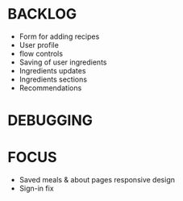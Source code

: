# BACKLOG

* Form for adding recipes
* User profile
* flow controls
* Saving of user ingredients
* Ingredients updates
* Ingredients sections
* Recommendations

# DEBUGGING


# FOCUS

* Saved meals & about pages responsive design
* Sign-in fix

